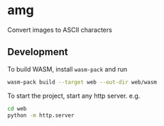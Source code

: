 # amg

Convert images to ASCII characters

## Development

To build WASM, install `wasm-pack` and run

```sh
wasm-pack build --target web --out-dir web/wasm
```

To start the project, start any http server. e.g.

```sh
cd web
python -m http.server
```
